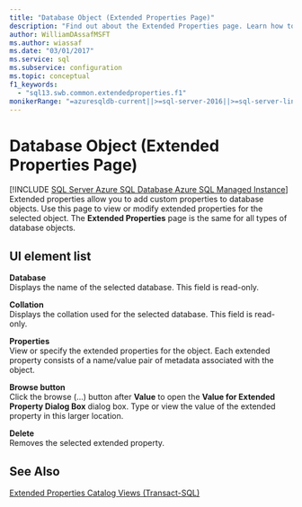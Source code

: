 ```yaml
---
title: "Database Object (Extended Properties Page)"
description: "Find out about the Extended Properties page. Learn how to use this page to add, view, or modify custom properties of database objects."
author: WilliamDAssafMSFT
ms.author: wiassaf
ms.date: "03/01/2017"
ms.service: sql
ms.subservice: configuration
ms.topic: conceptual
f1_keywords:
  - "sql13.swb.common.extendedproperties.f1"
monikerRange: "=azuresqldb-current||>=sql-server-2016||>=sql-server-linux-2017||=azuresqldb-mi-current"
---
```

# Database Object (Extended Properties Page)
[!INCLUDE [SQL Server Azure SQL Database Azure SQL Managed Instance](../../includes/applies-to-version/sql-asdb-asdbmi.md)]
  Extended properties allow you to add custom properties to database objects. Use this page to view or modify extended properties for the selected object. The **Extended Properties** page is the same for all types of database objects.  
  
## UI element list  
 **Database**  
 Displays the name of the selected database. This field is read-only.  
  
 **Collation**  
 Displays the collation used for the selected database. This field is read-only.  
  
 **Properties**  
 View or specify the extended properties for the object. Each extended property consists of a name/value pair of metadata associated with the object.  
  
 **Browse button**  
 Click the browse (...) button after **Value** to open the **Value for Extended Property Dialog Box** dialog box. Type or view the value of the extended property in this larger location.  
  
 **Delete**  
 Removes the selected extended property.  
  
## See Also  
 [Extended Properties Catalog Views &#40;Transact-SQL&#41;](../system-catalog-views/catalog-views-transact-sql.md)  
  
